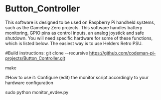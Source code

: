 # Button_Controller

This software is designed to be used on Raspberry Pi handheld systems, such as the Gameboy Zero projects. This software handles battery monitoring, GPIO pins as control inputs, an analog joystick and safe shutdown. You will need specific hardware for some of these functions, which is listed below. The easiest way is to use Helders Retro PSU.

#Build instructions:
git clone --recursive https://github.com/codeman-pi-projects/Button_Controller.git

make

#How to use it:
Configure (edit) the monitor script accordingly to your hardware configuration

sudo python monitor_evdev.py
